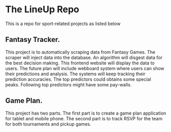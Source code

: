 # The LineUp Repo

This is a repo for sport-related projects as listed below

## Fantasy Tracker.
This project is to automatically scraping data from Fantasy Games. 
The scraper will inject data into the database.
An algorithm will disgest data for the best decision making.
This frontend website will display the data to users. 
The future plan will include webboard system where users can show their predictions and analysis. 
The systems will keep tracking their prediction accuracies.
The top predictors could obtains some special peaks.
Following top predictors might have some pay-walls. 

## Game Plan.
This project has two parts. 
The first part is to create a game plan application for tablet and mobile phone.
The second part is to track RSVP for the team for both tournaments and pickup games. 
